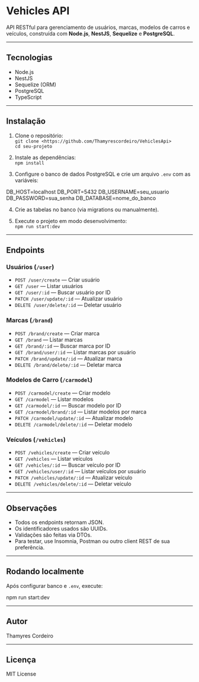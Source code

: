 # Vehicles API

API RESTful para gerenciamento de usuários, marcas, modelos de carros e veículos, construída com **Node.js**, **NestJS**, **Sequelize** e **PostgreSQL**.

---

## Tecnologias

- Node.js  
- NestJS  
- Sequelize (ORM)  
- PostgreSQL  
- TypeScript  

---

## Instalação

1. Clone o repositório:  
   `git clone <https://github.com/Thamyrescordeiro/VehiclesApi>`  
   `cd seu-projeto`

2. Instale as dependências:  
   `npm install`

3. Configure o banco de dados PostgreSQL e crie um arquivo `.env` com as variáveis:

DB_HOST=localhost
DB_PORT=5432
DB_USERNAME=seu_usuario
DB_PASSWORD=sua_senha
DB_DATABASE=nome_do_banco

4. Crie as tabelas no banco (via migrations ou manualmente).

5. Execute o projeto em modo desenvolvimento:  
   `npm run start:dev`

---

## Endpoints

### Usuários (`/user`)

- `POST /user/create` — Criar usuário  
- `GET /user` — Listar usuários  
- `GET /user/:id` — Buscar usuário por ID  
- `PATCH /user/update/:id` — Atualizar usuário  
- `DELETE /user/delete/:id` — Deletar usuário  

### Marcas (`/brand`)

- `POST /brand/create` — Criar marca  
- `GET /brand` — Listar marcas  
- `GET /brand/:id` — Buscar marca por ID  
- `GET /brand/user/:id` — Listar marcas por usuário  
- `PATCH /brand/update/:id` — Atualizar marca  
- `DELETE /brand/delete/:id` — Deletar marca  

### Modelos de Carro (`/carmodel`)

- `POST /carmodel/create` — Criar modelo  
- `GET /carmodel` — Listar modelos  
- `GET /carmodel/:id` — Buscar modelo por ID  
- `GET /carmodel/brand/:id` — Listar modelos por marca  
- `PATCH /carmodel/update/:id` — Atualizar modelo  
- `DELETE /carmodel/delete/:id` — Deletar modelo  

### Veículos (`/vehicles`)

- `POST /vehicles/create` — Criar veículo  
- `GET /vehicles` — Listar veículos  
- `GET /vehicles/:id` — Buscar veículo por ID  
- `GET /vehicles/user/:id` — Listar veículos por usuário  
- `PATCH /vehicles/update/:id` — Atualizar veículo  
- `DELETE /vehicles/delete/:id` — Deletar veículo  

---

## Observações

- Todos os endpoints retornam JSON.  
- Os identificadores usados são UUIDs.  
- Validações são feitas via DTOs.  
- Para testar, use Insomnia, Postman ou outro client REST de sua preferência.

---

## Rodando localmente

Após configurar banco e `.env`, execute:

npm run start:dev

---

## Autor

Thamyres Cordeiro

---

## Licença

MIT License